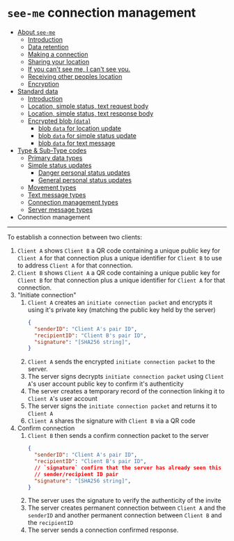 # `see-me` connection management

* [About `see-me`](./README.md)
  * [Introduction](./README.md#introduction)
  * [Data retention](./README.md#data-retention)
  * [Making a connection](./README.md#making-a-connection)
  * [Sharing your location](./README.md#sharing-your-location)
  * [If you can't see me, I can't see you.](./README.md#if-you-cant-see-me-i-cant-see-you)
  * [Receiving other peoples location](./README.md#receiving-other-peoples-location)
  * [Encryption](./README.md#encryption)
* [Standard data](./README_data.md)
  * [Introduction](./README_data.md#introduction)
  * [Location, simple status, text request body](./README_data.md#location-simple-status-text-request-body)
  * [Location, simple status, text response body](./README_data.md#location-simple-status-text-response-body)
  * [Encrypted blob (`data`)](./README_data.md#encrypted-blob-data)
    * [blob `data` for location update](./README_data.md#blob-data-for-location-update)
    * [blob `data` for simple status update](./README_data.md#blob-data-for-simple-status-update)
    * [blob `data` for text message](./README_data.md#blob-data-for-text-message)
* [Type & Sub-Type codes](./README_status.md)
  * [Primary data types](./README_status.md#primary-data-types)
  * [Simple status updates](./README_status.md#simple-status-updates)
    * [Danger personal status updates](./README_status.md#danger-personal-status-updates)
    * [General personal status updates](./README_status.md#general-personal-status-updates)
  * [Movement types](./README_status.md#movement-types)
  * [Text message types](./README_status.md#text-message-types)
  * [Connection management types](./README_status.md#connection-management-types)
  * [Server message types](./README_status.md#server-message-types)
* Connection management

---

To establish a connection between two clients:

1. `Client A` shows `Client B` a QR code containing a unique public
   key for `Client A` for that connection plus a unique identifier
   for `Client B` to use to address `Client A` for that connection.
2. `Client B` shows `Client A` a QR code containing a unique public
   key for `Client B` for that connection plus a unique identifier
   for `Client A` for that connection.
3. "Initiate connection"
   1. `Client A` creates an `initiate connection packet` and encrypts
      it using it's private key (matching the public key held by the
      server)
      ```JSON
      {
        "senderID": "Client A's pair ID",
        "recipientID": "Client B's pair ID",
        "signature": "[SHA256 string]",
      }
      ```
   2. `Client A` sends the encrypted `initiate connection packet` to
      the server.
   3. The server signs decrypts `initiate connection packet` using
      `Client A`'s user account public key to confirm it's
      authenticity
   4. The server creates a temporary record of the connection linking
      it to `Client A`'s user account
   5. The server signs the `initiate connection packet` and returns
      it to `Client A`
   6. `Client A` shares the signature with `Client B` via a QR code
4. Confirm connection
   1. `Client B` then sends a confirm connection packet to the server
      ```json
      {
        "senderID": "Client A's pair ID",
        "recipientID": "Client B's pair ID",
        // `signature` confirm that the server has already seen this
        // sender/recipient ID pair
        "signature": "[SHA256 string]",
      }
      ```
   2. The server uses the signature to verify the authenticity of
      the invite
   3. The server creates permanent connection between `Client A` and
      the `senderID` and another permanent connection between
      `Client B` and the `recipientID`
   4. The server sends a connection confirmed response.
